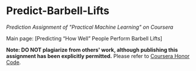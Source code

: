 # Predict-Barbell-Lifts
_Prediction Assignment of "Practical Machine Learning" on Coursera_

Main page: [Predicting “How Well” People Perform Barbell Lifts]

__Note: DO NOT plagiarize from others' work, although publishing this assignment has been explicitly permitted.__ Please refer to [Coursera Honor Code](https://learner.coursera.help/hc/en-us/articles/209818863-Coursera-Honor-Code).
